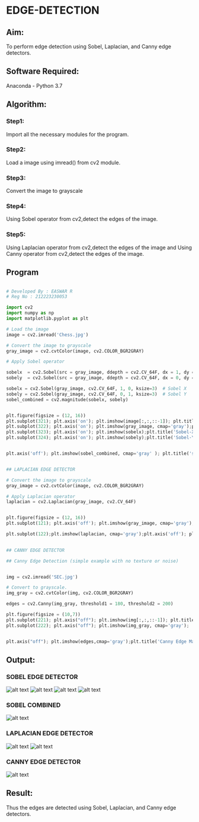 # EDGE-DETECTION
## Aim:
To perform edge detection using Sobel, Laplacian, and Canny edge detectors.

## Software Required:
Anaconda - Python 3.7

## Algorithm:
### Step1:
Import all the necessary modules for the program.

### Step2:
Load a image using imread() from cv2 module.

### Step3:
Convert the image to grayscale

### Step4:
Using Sobel operator from cv2,detect the edges of the image.

### Step5:

Using Laplacian operator from cv2,detect the edges of the image and Using Canny operator from cv2,detect the edges of the image.

## Program

```python

# Developed By : EASWAR R
# Reg No : 212223230053

import cv2
import numpy as np
import matplotlib.pyplot as plt

# Load the image
image = cv2.imread('Chess.jpg') 

# Convert the image to grayscale
gray_image = cv2.cvtColor(image, cv2.COLOR_BGR2GRAY)

# Apply Sobel operator

sobelx  = cv2.Sobel(src = gray_image, ddepth = cv2.CV_64F, dx = 1, dy = 0, ksize = 3) 
sobely  = cv2.Sobel(src = gray_image, ddepth = cv2.CV_64F, dx = 0, dy = 1, ksize = 3)

sobelx = cv2.Sobel(gray_image, cv2.CV_64F, 1, 0, ksize=3)  # Sobel X
sobely = cv2.Sobel(gray_image, cv2.CV_64F, 0, 1, ksize=3)  # Sobel Y
sobel_combined = cv2.magnitude(sobelx, sobely) 


plt.figure(figsize = (12, 16))
plt.subplot(321); plt.axis('on'); plt.imshow(image[:,:,::-1]); plt.title('Original')
plt.subplot(322); plt.axis('on'); plt.imshow(gray_image, cmap='gray');plt.title('Grayscale') 
plt.subplot(323); plt.axis('on'); plt.imshow(sobelx);plt.title('Sobel-X Edge Map')
plt.subplot(324); plt.axis('on'); plt.imshow(sobely);plt.title('Sobel-Y Edge Map');


plt.axis('off'); plt.imshow(sobel_combined, cmap='gray' ); plt.title('sobel_combined ');


## LAPLACIAN EDGE DETECTOR

# Convert the image to grayscale
gray_image = cv2.cvtColor(image, cv2.COLOR_BGR2GRAY)

# Apply Laplacian operator
laplacian = cv2.Laplacian(gray_image, cv2.CV_64F)


plt.figure(figsize = (12, 16))
plt.subplot(121); plt.axis('off'); plt.imshow(gray_image, cmap='gray'); plt.title('Inputimage (Gray Image)')

plt.subplot(122);plt.imshow(laplacian, cmap='gray');plt.axis('off'); plt.title('Output Image (laplacian)');

 
## CANNY EDGE DETECTOR

## Canny Edge Detection (simple example with no texture or noise)


img = cv2.imread('SEC.jpg')

# Convert to grayscale.
img_gray = cv2.cvtColor(img, cv2.COLOR_BGR2GRAY)

edges = cv2.Canny(img_gray, threshold1 = 180, threshold2 = 200)

plt.figure(figsize = (10,7))
plt.subplot(221); plt.axis("off"); plt.imshow(img[:,:,::-1]); plt.title('Original') 
plt.subplot(222); plt.axis("off"); plt.imshow(img_gray, cmap='gray');      plt.title('Grayscale') 


plt.axis("off"); plt.imshow(edges,cmap='gray');plt.title('Canny Edge Map');

```

## Output:

### SOBEL EDGE DETECTOR

![alt text](image.png)
![alt text](image-1.png)
![alt text](image-2.png)
![alt text](image-3.png)
### SOBEL COMBINED

![alt text](image-4.png)


### LAPLACIAN EDGE DETECTOR

![alt text](image-5.png)
![alt text](image-6.png)
### CANNY EDGE DETECTOR

![alt text](image-7.png)


## Result:
Thus the edges are detected using Sobel, Laplacian, and Canny edge detectors.